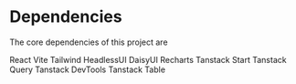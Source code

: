 # Dependencies

The core dependencies of this project are

React
Vite
Tailwind
HeadlessUI
DaisyUI
Recharts
Tanstack Start
Tanstack Query
Tanstack DevTools
Tanstack Table




